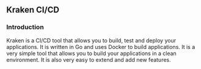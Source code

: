 ## Kraken CI/CD

### Introduction

Kraken is a CI/CD tool that allows you to build, test and deploy your applications. It is written in Go and uses Docker to build applications. It is a very simple tool that allows you to build your applications in a clean environment. It is also very easy to extend and add new features.

